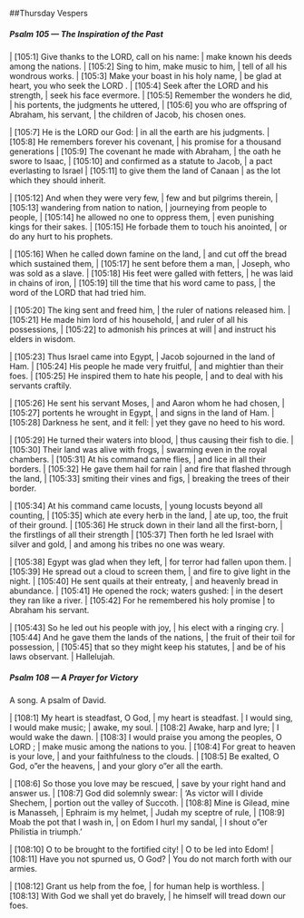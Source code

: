 ##Thursday Vespers

##### Psalm 105 — The Inspiration of the Past #####

|   [105:1] Give thanks to the LORD, call on his name:
|    make known his deeds among the nations.
|   [105:2] Sing to him, make music to him,
|    tell of all his wondrous works.
|   [105:3] Make your boast in his holy name,
|    be glad at heart, you who seek the LORD .
|   [105:4] Seek after the LORD and his strength,
|    seek his face evermore.
|   [105:5] Remember the wonders he did,
|    his portents, the judgments he uttered,
|   [105:6] you who are offspring of Abraham, his servant,
|    the children of Jacob, his chosen ones.

|   [105:7] He is the LORD our God:
|    in all the earth are his judgments.
|   [105:8] He remembers forever his covenant,
|    his promise for a thousand generations
|   [105:9] The covenant he made with Abraham,
|    the oath he swore to Isaac,
|   [105:10] and confirmed as a statute to Jacob,
|    a pact everlasting to Israel
|   [105:11] to give them the land of Canaan
|    as the lot which they should inherit.

|   [105:12] And when they were very few,
|    few and but pilgrims therein,
|   [105:13] wandering from nation to nation,
|    journeying from people to people,
|   [105:14] he allowed no one to oppress them,
|    even punishing kings for their sakes.
|   [105:15] He forbade them to touch his anointed,
|    or do any hurt to his prophets.

|   [105:16] When he called down famine on the land,
|    and cut off the bread which sustained them,
|   [105:17] he sent before them a man,
|    Joseph, who was sold as a slave.
|   [105:18] His feet were galled with fetters,
|    he was laid in chains of iron,
|   [105:19] till the time that his word came to pass,
|    the word of the LORD that had tried him.

|   [105:20] The king sent and freed him,
|    the ruler of nations released him.
|   [105:21] He made him lord of his household,
|    and ruler of all his possessions,
|   [105:22] to admonish his princes at will
|    and instruct his elders in wisdom.

|   [105:23] Thus Israel came into Egypt,
|    Jacob sojourned in the land of Ham.
|   [105:24] His people he made very fruitful,
|    and mightier than their foes.
|   [105:25] He inspired them to hate his people,
|    and to deal with his servants craftily.

|   [105:26] He sent his servant Moses,
|    and Aaron whom he had chosen,
|   [105:27] portents he wrought in Egypt,
|    and signs in the land of Ham.
|   [105:28] Darkness he sent, and it fell:
|    yet they gave no heed to his word.

|   [105:29] He turned their waters into blood,
|    thus causing their fish to die.
|   [105:30] Their land was alive with frogs,
|    swarming even in the royal chambers.
|   [105:31] At his command came flies,
|    and lice in all their borders.
|   [105:32] He gave them hail for rain
|    and fire that flashed through the land,
|   [105:33] smiting their vines and figs,
|    breaking the trees of their border.

|   [105:34] At his command came locusts,
|    young locusts beyond all counting,
|   [105:35] which ate every herb in the land,
|    ate up, too, the fruit of their ground.
|   [105:36] He struck down in their land all the first-born,
|    the firstlings of all their strength
|   [105:37] Then forth he led Israel with silver and gold,
|    and among his tribes no one was weary.

|   [105:38] Egypt was glad when they left,
|    for terror had fallen upon them.
|   [105:39] He spread out a cloud to screen them,
|    and fire to give light in the night.
|   [105:40] He sent quails at their entreaty,
|    and heavenly bread in abundance.
|   [105:41] He opened the rock; waters gushed:
|    in the desert they ran like a river.
|   [105:42] For he remembered his holy promise
|    to Abraham his servant.

|   [105:43] So he led out his people with joy,
|    his elect with a ringing cry.
|   [105:44] And he gave them the lands of the nations,
|    the fruit of their toil for possession,
|   [105:45] that so they might keep his statutes,
|    and be of his laws observant.
|      Hallelujah.

##### Psalm 108 — A Prayer for Victory #####

 A song. A psalm of David.

 |   [108:1] My heart is steadfast, O God,
 |    my heart is steadfast.
 |  I would sing, I would make music;
 |    awake, my soul.
 |   [108:2] Awake, harp and lyre;
 |    I would wake the dawn.
 |   [108:3] I would praise you among the peoples, O LORD ;
 |    make music among the nations to you.
 |   [108:4] For great to heaven is your love,
 |    and your faithfulness to the clouds.
 |   [108:5] Be exalted, O God, o”er the heavens,
 |    and your glory o”er all the earth.

 |   [108:6] So those you love may be rescued,
 |    save by your right hand and answer us.
 |   [108:7] God did solemnly swear:
 |    ‘As victor will I divide Shechem,
 |  portion out the valley of Succoth.
 |     [108:8] Mine is Gilead, mine is Manasseh,
 |  Ephraim is my helmet,
 |    Judah my sceptre of rule,
 |   [108:9] Moab the pot that I wash in,
 |    on Edom I hurl my sandal,
 |    I shout o”er Philistia in triumph.’

 |   [108:10] O to be brought to the fortified city!
 |    O to be led into Edom!
 |   [108:11] Have you not spurned us, O God?
 |    You do not march forth with our armies.

 |   [108:12] Grant us help from the foe,
 |    for human help is worthless.
 |   [108:13] With God we shall yet do bravely,
 |    he himself will tread down our foes.

